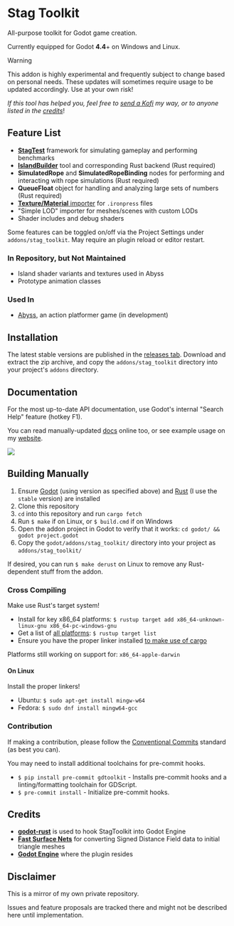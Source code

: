 # Stag Toolkit

All-purpose toolkit for Godot game creation.

Currently equipped for Godot **4.4**+ on Windows and Linux.

> [!WARNING]
> This addon is highly experimental and frequently subject to change based on personal needs.
> These updates will sometimes require usage to be updated accordingly.
> Use at your own risk!

*If this tool has helped you, feel free to [send a Kofi](https://ko-fi.com/stagmath) my way, or to anyone listed in the [credits](#credits)*!

## Feature List

- **[StagTest](docs/tools/stagtest.md)** framework for simulating gameplay and performing benchmarks
- **[IslandBuilder](https://alanocull.com/island_builder.html)** tool and corresponding Rust backend (Rust required)
- **SimulatedRope** and **SimulatedRopeBinding** nodes for performing and interacting with rope simulations (Rust required)
- **QueueFloat** object for handling and analyzing large sets of numbers (Rust required)
- [**Texture/Material** importer](docs/tools/ironpress.md) for `.ironpress` files
- "Simple LOD" importer for meshes/scenes with custom LODs
- Shader includes and debug shaders

Some features can be toggled on/off via the Project Settings under `addons/stag_toolkit`. May require an plugin reload or editor restart.

### In Repository, but Not Maintained
- Island shader variants and textures used in Abyss
- Prototype animation classes

### Used In

- [Abyss](https://stagmath.itch.io/abyss-demo), an action platformer game (in development)

## Installation

The latest stable versions are published in the [releases tab](https://github.com/arocull/stag-toolkit/releases). Download and extract the zip archive, and copy the `addons/stag_toolkit` directory into your project's `addons` directory.

## Documentation

For the most up-to-date API documentation, use Godot's internal "Search Help" feature (hotkey F1).

You can read manually-updated [docs](docs/) online too, or see example usage on my [website](https://alanocull.com/).

![](docs/images/godot-internal-docs.png)

## Building Manually

1. Ensure [Godot](https://godotengine.org/download/archive/) (using version as specified above) and [Rust](https://www.rust-lang.org/) (I use the `stable` version) are installed
2. Clone this repository
3. `cd` into this repository and run `cargo fetch`
4. Run `$ make` if on Linux, or `$ build.cmd` if on Windows
5. Open the addon project in Godot to verify that it works: `cd godot/ && godot project.godot`
6. Copy the `godot/addons/stag_toolkit/` directory into your project as `addons/stag_toolkit/`

If desired, you can run `$ make derust` on Linux to remove any Rust-dependent stuff from the addon.

### Cross Compiling

Make use Rust's target system!

- Install for key x86_64 platforms: `$ rustup target add x86_64-unknown-linux-gnu x86_64-pc-windows-gnu`
- Get a list of [all platforms](https://doc.rust-lang.org/nightly/rustc/platform-support.html): `$ rustup target list`
- Ensure you have the proper linker installed [to make use of cargo](https://stackoverflow.com/a/62853319)

Platforms still working on support for: `x86_64-apple-darwin`

#### On Linux

Install the proper linkers!

- Ubuntu: `$ sudo apt-get install mingw-w64`
- Fedora: `$ sudo dnf install mingw64-gcc`

### Contribution

If making a contribution, please follow the [Conventional Commits](https://www.conventionalcommits.org/en/v1.0.0/) standard (as best you can).

You may need to install additional toolchains for pre-commit hooks.

- `$ pip install pre-commit gdtoolkit` - Installs pre-commit hooks and a linting/formatting toolchain for GDScript.
- `$ pre-commit install` - Initialize pre-commit hooks.

## Credits

- **[godot-rust](https://godot-rust.github.io/)** is used to hook StagToolkit into Godot Engine
- **[Fast Surface Nets](https://github.com/bonsairobo/fast-surface-nets-rs)** for converting Signed Distance Field data to initial triangle meshes
- **[Godot Engine](https://godotengine.org/)** where the plugin resides

## Disclaimer

This is a mirror of my own private repository.

Issues and feature proposals are tracked there and might not be described here until implementation.
